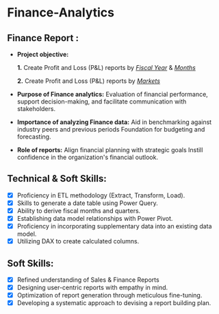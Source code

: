 # Finance-Analytics
## Finance Report :

- **Project objective:** 

    **1.** Create Profit and Loss (P&L) reports by _[Fiscal Year](https://github.com/lipsaPatro23/Excel-Finance-Analytics/blob/main/P%26L_Year.pdf)_ & _[Months](https://github.com/lipsaPatro23/Excel-Finance-Analytics/blob/main/P%26L_FY_Month.pdf)_ 

   **2.** Create Profit and Loss (P&L) reports by _[Markets](https://github.com/lipsaPatro23/Excel-Finance-Analytics/blob/main/P%26L_Customer.pdf)_

- **Purpose of Finance analytics:** Evaluation of financial performance, support decision-making, and facilitate communication with stakeholders.

- **Importance of analyzing Finance data:** Aid in benchmarking against industry peers and previous periods Foundation for budgeting and forecasting.

- **Role of reports:** Align financial planning with strategic goals Instill confidence in the organization's financial outlook.


## Technical & Soft Skills:
- [x]	Proficiency in ETL methodology (Extract, Transform, Load).
- [x]	Skills to generate a date table using Power Query.
- [x]	Ability to derive fiscal months and quarters.
- [x]	Establishing data model relationships with Power Pivot.
- [x]	Proficiency in incorporating supplementary data into an existing data model.
- [x]	Utilizing DAX to create calculated columns.

## Soft Skills:
- [x]	Refined understanding of Sales & Finance Reports
- [x]	Designing user-centric reports with empathy in mind.
- [x]	Optimization of report generation through meticulous fine-tuning.
- [x]	Developing a systematic approach to devising a report building plan.
